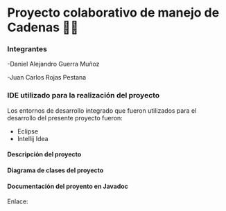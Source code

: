 
# Proyecto colaborativo de manejo de Cadenas 👨‍💻

### Integrantes
     
-Daniel Alejandro Guerra Muñoz

-Juan Carlos Rojas Pestana

### IDE utilizado para la realización del proyecto
Los entornos de desarrollo integrado que fueron utilizados para el desarrollo del presente proyecto fueron:
- Eclipse
- Intellij Idea

#### Descripción del proyecto


#### Diagrama de clases del proyecto


#### Documentación del proyento en Javadoc
Enlace: 
